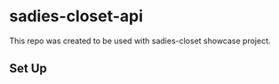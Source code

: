 # sadies-closet-api

This repo was created to be used with sadies-closet showcase project.

## Set Up

